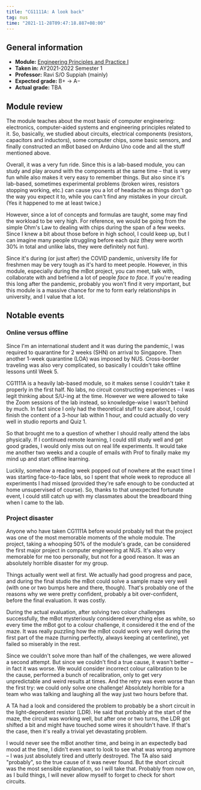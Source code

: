 ```yaml
---
title: "CG1111A: A look back"
tag: nus
time: "2021-11-28T09:47:18.887+08:00"
---
```


## General information

* **Module:** [Engineering Principles and Practice I](https://nusmods.com/modules/CG1111A)
* **Taken in:** AY2021-2022 Semester 1
* **Professor:** Ravi S/O Suppiah (mainly)
* **Expected grade:** B+ &rarr; A&minus;
* **Actual grade:** TBA

## Module review

The module teaches about the most basic of computer engineering: electronics,
computer-aided systems and engineering principles related to it. So, basically,
we studied about circuits, electrical components (resistors, capacitors and
inductors), some computer chips, some basic sensors, and finally constructed an
mBot based on Arduino Uno code and all the stuff mentioned above.

Overall, it was a very fun ride. Since this is a lab-based module, you can study
and play around with the components at the same time &ndash; that is very fun
while also makes it very easy to remember things. But also since it's lab-based,
sometimes experimental problems (broken wires, resistors stopping working, etc.)
can cause you a lot of headache as things don't go the way you expect it to,
while you can't find any mistakes in your circuit. (Yes it happened to me at
least twice.)

However, since a lot of concepts and formulas are taught, some may find the
workload to be very high. For reference, we would be going from the simple
Ohm's Law to dealing with chips during the span of a few weeks. Since I knew a
bit about those before in high school, I could keep up, but I can imagine many
people struggling before each quiz (they were worth 30% in total and unlike
labs, they were definitely not fun).

Since it's during (or just after) the COVID pandemic, university life for
freshmen may be very tough as it's hard to meet people. However, in this module,
especially during the mBot project, you can meet, talk with, collaborate with
and befriend a lot of people *face to face*. If you're reading this long after
the pandemic, probably you won't find it very important, but this module is a
massive chance for me to form early relationships in university, and I value
that a lot.

## Notable events

### Online versus offline

Since I'm an international student and it was during the pandemic, I was
required to quarantine for 2 weeks (SHN) on arrival to Singapore. Then another
1-week quarantine (LOA) was imposed by NUS. Cross-border traveling was also
very complicated, so basically I couldn't take offline lessons until Week 5.

CG1111A is a heavily lab-based module, so it makes sense I couldn't take it
properly in the first half. No labs, no circuit constructing experiences &ndash;
I was legit thinking about S/U-ing at the time. However we were allowed to take
the Zoom sessions of the lab instead, so knowledge-wise I wasn't behind by much.
In fact since I only had the theoretical stuff to care about, I could finish
the content of a 3-hour lab within 1 hour, and could actually do very well in
studio reports and Quiz 1.

So that brought me to a question of whether I should really attend the labs
physically. If I continued remote learning, I could still study well and get
good grades, I would only miss out on real life experiments. It would take me
another two weeks and a couple of emails with Prof to finally make my mind up
and start offline learning.

Luckily, somehow a reading week popped out of nowhere at the exact time I was
starting face-to-face labs, so I spent that whole week to reproduce all
experiments I had missed (provided they're safe enough to be conducted at home
unsupervised of course). So, thanks to that unexpected fortunate event, I could
still catch up with my classmates about the breadboard thing when I came to the
lab.

### Project disaster

Anyone who have taken CG1111A before would probably tell that the project was
one of the most memorable moments of the whole module. The project, taking a
whooping 50% of the module's grade, can be considered the first major project
in computer engineering at NUS. It's also very memorable for me too personally,
but not for a good reason. It was an absolutely horrible disaster for my group.

Things actually went well at first. We actually had good progress and pace, and
during the final studio the mBot could solve a sample maze very well (with one
or two bumps here and there, though). That's probably one of the reasons why we
were pretty confident, probably a bit over-confident, before the final
evaluation. It was costly.

During the actual evaluation, after solving two colour challenges successfully,
the mBot mysteriously considered everything else as white, so every time the
mBot got to a colour challenge, it considered it the end of the maze. It was
really puzzling how the mBot could work very well during the first part of the
maze (turning perfectly, always keeping at centerline), yet failed so miserably
in the rest.

Since we couldn't solve more than half of the challenges, we were allowed a
second attempt. But since we couldn't find a true cause, it wasn't better &ndash;
in fact it was worse. We would consider incorrect colour calibration to be the
cause, performed a bunch of recalibration, only to get very unpredictable and
weird results at times. And the retry was even worse than the first try: we
could only solve one challenge! Absolutely horrible for a team who was talking
and laughing all the way just two hours before that.

A TA had a look and considered the problem to probably be a short circuit in
the light-dependent resistor (LDR). He said that probably at the start of the
maze, the circuit was working well, but after one or two turns, the LDR got
shifted a bit and might have touched some wires it shouldn't have. If that's the
case, then it's really a trivial yet devastating problem.

I would never see the mBot another time, and being in an expectedly bad mood at
the time, I didn't even want to look to see what was wrong anymore &ndash; I was
just absolutely tired and utterly destroyed. The TA also said "probably", so
the true cause of it was never found. But the short circuit was the most
sensible explanation, so I will take that. Probably from now on, as I build
things, I will never allow myself to forget to check for short circuits.
